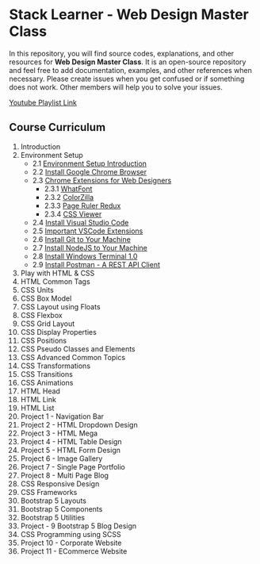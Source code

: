 # Stack Learner - Web Design Master Class

In this repository, you will find source codes, explanations, and other resources for **Web Design Master Class**. It is an open-source repository and feel free to add documentation, examples, and other references when necessary. Please create issues when you get confused or if something does not work. Other members will help you to solve your issues.

[Youtube Playlist Link](https://www.youtube.com/playlist?list=PL_XxuZqN0xVBPhR5bjBIKyBjTo8pK99gN)

## Course Curriculum

1. Introduction
2. Environment Setup
    - 2.1 [Environment Setup Introduction](https://www.youtube.com/watch?v=MR-gmUDhmcU)
    - 2.2  [Install Google Chrome Browser](https://www.youtube.com/watch?v=o6G5Guhh9Tw)
    - 2.3 [Chrome Extensions for Web Designers](https://www.youtube.com/watch?v=TTH0LNmRUYg)
        - 2.3.1 [WhatFont](https://chrome.google.com/webstore/detail/whatfont/jabopobgcpjmedljpbcaablpmlmfcogm)
        - 2.3.2 [ColorZilla](https://chrome.google.com/webstore/detail/colorzilla/bhlhnicpbhignbdhedgjhgdocnmhomnp)
        - 2.3.3 [Page Ruler Redux](https://chrome.google.com/webstore/detail/page-ruler-redux/giejhjebcalaheckengmchjekofhhmal)
        - 2.3.4 [CSS Viewer](https://chrome.google.com/webstore/detail/cssviewer/ggfgijbpiheegefliciemofobhmofgce)
    - 2.4 [Install Visual Studio Code ](https://www.youtube.com/watch?v=PhG4XkHawQ4)
    - 2.5 [Important VSCode Extensions](https://www.youtube.com/watch?v=MH5rzixj9OI)
    - 2.6 [Install Git to Your Machine](https://www.youtube.com/watch?v=_7jGXE17a-U)
    - 2.7 [Install NodeJS to Your Machine](https://www.youtube.com/watch?v=kCl3tVVvNlY)
    - 2.8 [Install Windows Terminal 1.0](https://www.youtube.com/watch?v=HtMXdGbwPFQ)
    - 2.9 [Install Postman - A REST API Client](https://www.youtube.com/watch?v=62lbTrdGk_A)
3. Play with HTML & CSS
4. HTML Common Tags
5. CSS Units
6. CSS Box Model
7. CSS Layout using Floats
8. CSS Flexbox
9. CSS Grid Layout
10. CSS Display Properties
11. CSS Positions
12. CSS Pseudo Classes and Elements
13. CSS Advanced Common Topics
14. CSS Transformations
15. CSS Transitions
16. CSS Animations
17. HTML Head
18. HTML Link
19. HTML List
20. Project 1 - Navigation Bar
21. Project 2 - HTML Dropdown Design
22. Project 3 - HTML Mega
23. Project 4 - HTML Table Design
24. Project 5 - HTML Form Design
25. Project 6 - Image Gallery
26. Project 7 - Single Page Portfolio
27. Project 8 - Multi Page Blog
28. CSS Responsive Design
29. CSS Frameworks
30. Bootstrap 5 Layouts
31. Bootstrap 5 Components
32. Bootstrap 5 Utilities
33. Project - 9 Bootstrap 5 Blog Design
34. CSS Programming using SCSS
35. Project 10 - Corporate Website
36. Project 11 - ECommerce Website
